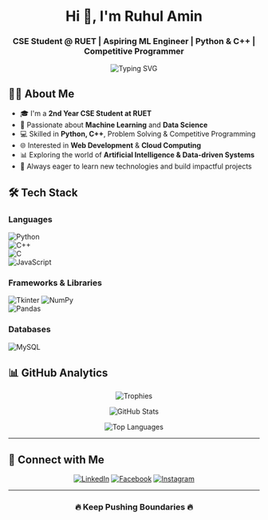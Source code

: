 <h1 align="center">Hi 👋, I'm Ruhul Amin</h1>
<h3 align="center">CSE Student @ RUET | Aspiring ML Engineer | Python & C++ | Competitive Programmer</h3>

<p align="center">
  <img src="https://readme-typing-svg.herokuapp.com?font=Fira+Code&size=24&pause=1000&color=00FFD1&center=true&vCenter=true&width=1000&lines=Aspiring+ML+Engineer+%7C+Data+Science+Enthusiast;Python+%26+C%2B%2B+%7C+Competitive+Programmer" alt="Typing SVG" />
</p>

## 👨‍💻 About Me

- 🎓 I'm a **2nd Year CSE Student at RUET**  
- 🤖 Passionate about **Machine Learning** and **Data Science**  
- 💻 Skilled in **Python, C++**, Problem Solving & Competitive Programming  
- 🌐 Interested in **Web Development** & **Cloud Computing**  
- 📊 Exploring the world of **Artificial Intelligence & Data-driven Systems**  
- 🚀 Always eager to learn new technologies and build impactful projects  


## 🛠️ Tech Stack

### Languages  
![Python](https://img.shields.io/badge/Python-3776AB?style=for-the-badge&logo=python&logoColor=white)  
![C++](https://img.shields.io/badge/C%2B%2B-00599C?style=for-the-badge&logo=c%2B%2B&logoColor=white)  
![C](https://img.shields.io/badge/C-00599C?style=for-the-badge&logo=c&logoColor=white)  
![JavaScript](https://img.shields.io/badge/JavaScript-F7DF1E?style=for-the-badge&logo=javascript&logoColor=black)  

### Frameworks & Libraries  
![Tkinter](https://img.shields.io/badge/Tkinter-%23323330.svg?style=for-the-badge&logo=python&logoColor=white) 
![NumPy](https://img.shields.io/badge/Numpy-013243?style=for-the-badge&logo=numpy&logoColor=white)  
![Pandas](https://img.shields.io/badge/Pandas-150458?style=for-the-badge&logo=pandas&logoColor=white)  

### Databases  
![MySQL](https://img.shields.io/badge/MySQL-005C84?style=for-the-badge&logo=mysql&logoColor=white) 

## 📊 GitHub Analytics

<p align="center">
  <img src="https://github-profile-trophy.vercel.app/?username=najat-ttt&theme=algolia&margin-w=15&margin-h=15&no-frame=true" alt="Trophies" />
</p>

<p align="center">
  <img src="https://github-readme-stats.vercel.app/api?username=najat-ttt&show_icons=true&theme=algolia&hide_border=true&icon_color=00FFD1&title_color=00FFD1&text_color=FFFFFF&bg_color=000000" alt="GitHub Stats" />
</p>


<p align="center">
  <img src="https://github-readme-stats.vercel.app/api/top-langs/?username=najat-ttt&layout=compact&theme=algolia&hide_border=true&bg_color=000000" alt="Top Languages" />
</p>

---


## 🔗 Connect with Me

<p align="center">
  <a href="https://linkedin.com/in/sheikhsiamnajat" target="_blank"><img src="https://img.shields.io/badge/LinkedIn-000000?style=for-the-badge&logo=linkedin&logoColor=0A66C2" alt="LinkedIn"/></a>
  <a href="https://facebook.com/snajat146" target="_blank"><img src="https://img.shields.io/badge/Facebook-000000?style=for-the-badge&logo=facebook&logoColor=1877F2" alt="Facebook"/></a>
  <a href="https://instagram.com/najat_t28" target="_blank"><img src="https://img.shields.io/badge/Instagram-000000?style=for-the-badge&logo=instagram&logoColor=E4405F" alt="Instagram"/></a>
</p>

---

<h3 align="center">🔥 Keep Pushing Boundaries 🔥</h3>
